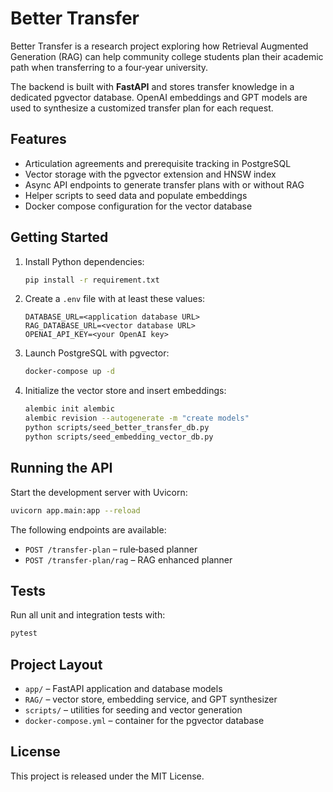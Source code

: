 # Better Transfer

Better Transfer is a research project exploring how Retrieval Augmented Generation (RAG) can help community college students plan their academic path when transferring to a four‑year university.

The backend is built with **FastAPI** and stores transfer knowledge in a dedicated pgvector database. OpenAI embeddings and GPT models are used to synthesize a customized transfer plan for each request.

## Features

- Articulation agreements and prerequisite tracking in PostgreSQL
- Vector storage with the pgvector extension and HNSW index
- Async API endpoints to generate transfer plans with or without RAG
- Helper scripts to seed data and populate embeddings
- Docker compose configuration for the vector database

## Getting Started

1. Install Python dependencies:
   ```bash
   pip install -r requirement.txt
   ```
2. Create a `.env` file with at least these values:
   ```
   DATABASE_URL=<application database URL>
   RAG_DATABASE_URL=<vector database URL>
   OPENAI_API_KEY=<your OpenAI key>
   ```
3. Launch PostgreSQL with pgvector:
   ```bash
   docker-compose up -d
   ```
4. Initialize the vector store and insert embeddings:
   ```bash
   alembic init alembic
   alembic revision --autogenerate -m "create models"
   python scripts/seed_better_transfer_db.py
   python scripts/seed_embedding_vector_db.py
   ```

## Running the API

Start the development server with Uvicorn:
```bash
uvicorn app.main:app --reload
```

The following endpoints are available:
- `POST /transfer-plan` – rule‑based planner
- `POST /transfer-plan/rag` – RAG enhanced planner

## Tests

Run all unit and integration tests with:
```bash
pytest
```

## Project Layout

- `app/` – FastAPI application and database models
- `RAG/` – vector store, embedding service, and GPT synthesizer
- `scripts/` – utilities for seeding and vector generation
- `docker-compose.yml` – container for the pgvector database

## License

This project is released under the MIT License.

